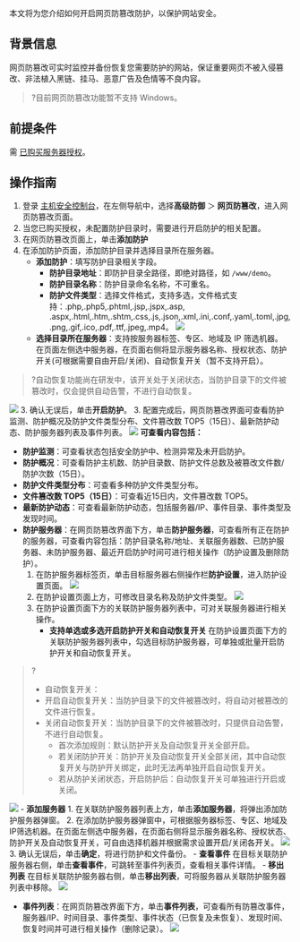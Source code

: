 本文将为您介绍如何开启网页防篡改防护，以保护网站安全。

## 背景信息
网页防篡改可实时监控并备份恢复您需要防护的网站，保证重要网页不被入侵篡改、非法植入黑链、挂马、恶意广告及色情等不良内容。
>?目前网页防篡改功能暂不支持 Windows。

## 前提条件
需 [已购买服务器授权](https://buy.cloud.tencent.com/yunjing?mode=webdefend )。

## 操作指南
1. 登录 [主机安全控制台](https://console.cloud.tencent.com/cwp)，在左侧导航中，选择**高级防御** ＞ **网页防篡改**，进入网页防篡改页面。
2. 当您已购买授权，未配置防护目录时，需要进行开启防护的相关配置。
 1. 在网页防篡改页面上，单击**添加防护**
 2. 在添加防护页面，添加防护目录并选择目录所在服务器。
	 - **添加防护**：填写防护目录相关字段。
		- **防护目录地址**：即防护目录全路径，即绝对路径，如 `/www/demo`。
		- **防护目录名称**：防护目录命名名称，不可重名。
		- **防护文件类型**：选择文件格式，支持多选，文件格式支持：.php,.php5,.phtml,.jsp,.jspx,.asp,
	.aspx,.html,.htm,.shtm,.css,.js,.json,.xml,.ini,.conf,.yaml,.toml,.jpg,.png,.gif,.ico,.pdf,.ttf,.jpeg,.mp4。
![](https://main.qcloudimg.com/raw/d80ec7e75dc9360b91b558b7f5b11092.png)
	 - **选择目录所在服务器**：支持按服务器标签、专区、地域及 IP 筛选机器。
在页面左侧选中服务器，在页面右侧将显示服务器名称、授权状态、防护开关(可根据需要自由开启/关闭)、自动恢复开关（暂不支持开启）。
>?自动恢复功能尚在研发中，该开关处于关闭状态，当防护目录下的文件被篡改时，仅会提供自动告警，不进行自动恢复。
>
![](https://main.qcloudimg.com/raw/fc6a674dabc17b71b5b17ee856e194e5.png)
 3. 确认无误后，单击**开启防护**。
3. 配置完成后，网页防篡改界面可查看防护监测、防护概况及防护文件类型分布、文件篡改数 TOP5（15日）、最新防护动态、防护服务器列表及事件列表。
![](https://main.qcloudimg.com/raw/08a3bc2ced8e2a67cee996ee2666dbaa.png)
**可查看内容包括：**
 - **防护监测**：可查看状态包括安全防护中、检测异常及未开启防护。
 - **防护概况**：可查看防护主机数、防护目录数、防护文件总数及被篡改文件数/防护次数（15日）。
 -  **防护文件类型分布**：可查看多种防护文件类型分布。
 - **文件篡改数 TOP5（15日）**：可查看近15日内，文件篡改数 TOP5。
 - **最新防护动态**：可查看最新防护动态，包括服务器/IP、事件目录、事件类型及发现时间。
 - **防护服务器**：在网页防篡改界面下方，单击**防护服务器**，可查看所有正在防护的服务器，可查看内容包括：防护目录名称/地址、关联服务器数、已防护服务器、未防护服务器、最近开启防护时间可进行相关操作（防护设置及删除防护）。
	1. 在防护服务器标签页，单击目标服务器右侧操作栏**防护设置**，进入防护设置页面。
![](https://main.qcloudimg.com/raw/3ce66c04f64871501b98aca786a2f910.png)
	2. 在防护设置页面上方，可修改目录名称及防护文件类型。
![](https://main.qcloudimg.com/raw/71271537de09eb47ec266175dc52a3ad.png)
	3. 在防护设置页面下方的关联防护服务器列表中，可对关联服务器进行相关操作。
		- **支持单选或多选开启防护开关和自动恢复开关**
	在防护设置页面下方的关联防护服务器列表中，勾选目标防护服务器，可单独或批量开启防护开关和自动恢复开关。
>?
>	- 自动恢复开关：
> - 开启自动恢复开关：当防护目录下的文件被篡改时，将自动对被篡改的文件进行恢复。
>- 关闭自动恢复开关：当防护目录下的文件被篡改时，只提供自动告警，不进行自动恢复。
>	- 首次添加规则：默认防护开关及自动恢复开关全部开启。
>	- 若关闭防护开关：防护开关及自动恢复开关全部关闭，其中自动恢复开关与防护开关绑定，此时无法再单独开启自动恢复开关。
>	- 若从防护关闭状态，开启防护后：自动恢复开关可单独进行开启或关闭。
>
![](https://main.qcloudimg.com/raw/025d813dc2a126a465069bbd5131eb56.png)
		- **添加服务器**
		 1. 在关联防护服务器列表上方，单击**添加服务器**，将弹出添加防护服务器弹窗。
	 	 2. 在添加防护服务器弹窗中，可根据服务器标签、专区、地域及IP筛选机器。在页面左侧选中服务器，在页面右侧将显示服务器名称、授权状态、防护开关及自动恢复开关，可自由选择机器并根据需求设置开启/关闭各开关。
![](https://main.qcloudimg.com/raw/77893d38e55066bde73a7e408d1f810d.png)
		 3. 确认无误后，单击**确定**，将进行防护和文件备份。
		- **查看事件**
		在目标关联防护服务器右侧，单击**查看事件**，可跳转至事件列表页，查看相关事件详情。
		- **移出列表**
		在目标关联防护服务器右侧，单击**移出列表**，可将服务器从关联防护服务器列表中移除。
![](https://main.qcloudimg.com/raw/972a240933a8a22cbfd7aeade212f9b0.png)
 - **事件列表**：在网页防篡改界面下方，单击**事件列表**，可查看所有防篡改事件，服务器/IP、时间目录、事件类型、事件状态（已恢复及未恢复）、发现时间、恢复时间并可进行相关操作（删除记录）。
![](https://main.qcloudimg.com/raw/f7d2aa1d725f74480404c17e8011f9d4.png)
